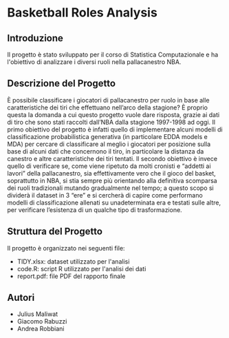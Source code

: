 # Basketball Roles Analysis
## Introduzione
Il progetto è stato sviluppato per il corso di Statistica Computazionale e ha l'obiettivo di analizzare i diversi ruoli nella pallacanestro NBA.

## Descrizione del Progetto
È possibile classificare i giocatori di pallacanestro per ruolo in base alle caratteristiche dei tiri che effettuano nell’arco della stagione? 
È proprio questa la domanda a cui questo progetto vuole dare risposta, grazie ai dati di tiro che sono stati raccolti dall’NBA dalla stagione 1997-1998 ad oggi.
Il primo obiettivo del progetto è infatti quello di implementare alcuni modelli di classificazione probabilistica generativa (in particolare EDDA models e MDA) per cercare di classificare al meglio i giocatori per posizione
sulla base di alcuni dati che concernono il tiro, in particolare la distanza da canestro e altre caratteristiche dei tiri tentati.
Il secondo obiettivo è invece quello di verificare se, come viene ripetuto da molti cronisti e “addetti ai lavori” della pallacanestro, sia effettivamente vero che il gioco del basket, soprattutto in NBA, si stia
sempre più orientando alla definitiva scomparsa dei ruoli tradizionali mutando gradualmente nel tempo; a questo scopo si dividerà il dataset in 3 “ere” e si cercherà di capire come performano modelli di classificazione allenati su unadeterminata era e testati sulle altre, per verificare l’esistenza di un qualche tipo di trasformazione.

## Struttura del Progetto
Il progetto è organizzato nei seguenti file:
- TIDY.xlsx: dataset utilizzato per l'analisi
- code.R: script R utilizzato per l'analisi dei dati
- report.pdf: file PDF del rapporto finale

## Autori
- Julius Maliwat
- Giacomo Rabuzzi
- Andrea Robbiani




